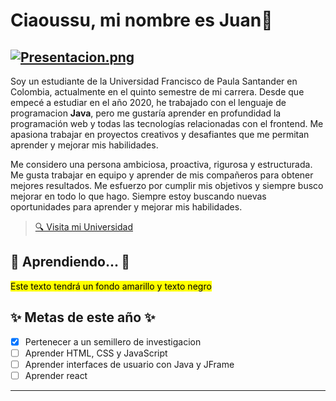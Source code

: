 # Ciaoussu, mi nombre es Juan👋
[![Presentacion.png](https://i.postimg.cc/tJf2NsSn/Presentacion.png)](https://postimg.cc/sGYYVgR3)  
---
Soy un estudiante de la Universidad Francisco de Paula Santander en Colombia, actualmente en el quinto semestre de mi carrera. Desde que empecé a estudiar en el año 2020, he trabajado con el lenguaje de programacion **Java**, pero me gustaría aprender en profundidad la programación web y todas las tecnologías relacionadas con el frontend. Me apasiona trabajar en proyectos creativos y desafiantes que me permitan aprender y mejorar mis habilidades.  

Me considero una persona ambiciosa, proactiva, rigurosa y estructurada. Me gusta trabajar en equipo y aprender de mis compañeros para obtener mejores resultados. Me esfuerzo por cumplir mis objetivos y siempre busco mejorar en todo lo que hago. Siempre estoy buscando nuevas oportunidades para aprender y mejorar mis habilidades.   
>[🔍 Visita mi Universidad ](https://ww2.ufps.edu.co/)  

## 🌱 Aprendiendo... 🌱
<span style="background-color: yellow; color: black;">Este texto tendrá un fondo amarillo y texto negro</span>


## ✨ Metas de este año ✨
- [x] Pertenecer a un semillero de investigacion 
- [ ] Aprender HTML, CSS y JavaScript
- [ ] Aprender interfaces de usuario con Java y JFrame 
- [ ] Aprender react 
---

<!--
**Arguellis17/arguellis17** is a ✨ _special_ ✨ repository because its `README.md` (this file) appears on your GitHub profile.

Here are some ideas to get you started:

- 🔭 I’m currently working on ...
- 🌱 I’m currently learning ...
- 👯 I’m looking to collaborate on ...
- 🤔 I’m looking for help with ...
- 💬 Ask me about ...
- 📫 How to reach me: ...
- 😄 Pronouns: ...
- ⚡ Fun fact: ...
-->
